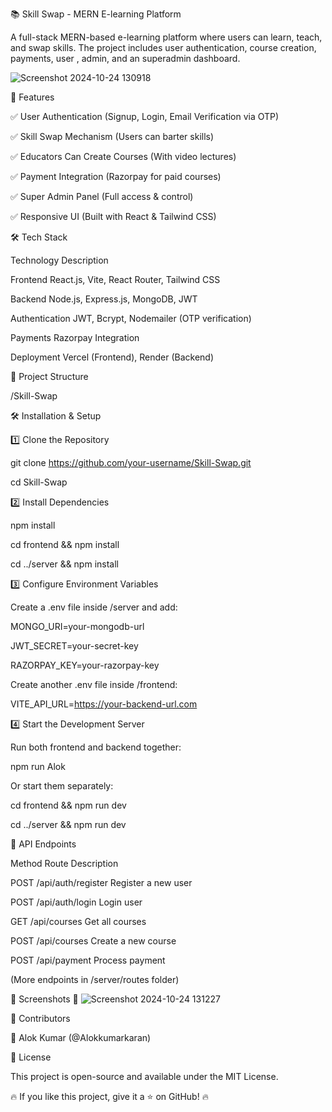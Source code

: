📚 Skill Swap - MERN E-learning Platform

A full-stack MERN-based e-learning platform where users can learn, teach, and swap skills. 
The project includes user authentication, course creation, payments, user , admin, and an superadmin dashboard.

![Screenshot 2024-10-24 130918](https://github.com/user-attachments/assets/e2649e3e-2fac-4fae-a974-d8c2aeff8f1c)


🚀 Features

✅ User Authentication (Signup, Login, Email Verification via OTP)

✅ Skill Swap Mechanism (Users can barter skills)

✅ Educators Can Create Courses (With video lectures)

✅ Payment Integration (Razorpay for paid courses)

✅ Super Admin Panel (Full access & control)

✅ Responsive UI (Built with React & Tailwind CSS)


🛠️ Tech Stack

Technology	Description

Frontend	React.js, Vite, React Router, Tailwind CSS

Backend	Node.js, Express.js, MongoDB, JWT

Authentication	JWT, Bcrypt, Nodemailer (OTP verification)

Payments	Razorpay Integration

Deployment	Vercel (Frontend), Render (Backend)

📂 Project Structure

/Skill-Swap

🛠️ Installation & Setup

1️⃣ Clone the Repository

git clone https://github.com/your-username/Skill-Swap.git

cd Skill-Swap

2️⃣ Install Dependencies

npm install

cd frontend && npm install

cd ../server && npm install

3️⃣ Configure Environment Variables

Create a .env file inside /server and add:


MONGO_URI=your-mongodb-url

JWT_SECRET=your-secret-key

RAZORPAY_KEY=your-razorpay-key

Create another .env file inside /frontend:


VITE_API_URL=https://your-backend-url.com

4️⃣ Start the Development Server

Run both frontend and backend together:


npm run Alok

Or start them separately:


cd frontend && npm run dev

cd ../server && npm run dev

📜 API Endpoints

Method	Route	Description

POST	/api/auth/register	Register a new user

POST	/api/auth/login	Login user

GET	/api/courses	Get all courses

POST	/api/courses	Create a new course

POST	/api/payment	Process payment

(More endpoints in /server/routes folder)


📸 Screenshots
📌 ![Screenshot 2024-10-24 131227](https://github.com/user-attachments/assets/9b4dd1a0-0dff-4dc8-8733-b428a20f247f)


🙌 Contributors

👤 Alok Kumar (@Alokkumarkaran)

📜 License

This project is open-source and available under the MIT License.

🔥 If you like this project, give it a ⭐ on GitHub! 🔥
